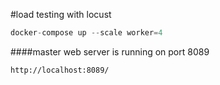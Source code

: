 #load testing with locust

```python
docker-compose up --scale worker=4
```

####master web server is running on port 8089
```
http://localhost:8089/
```


